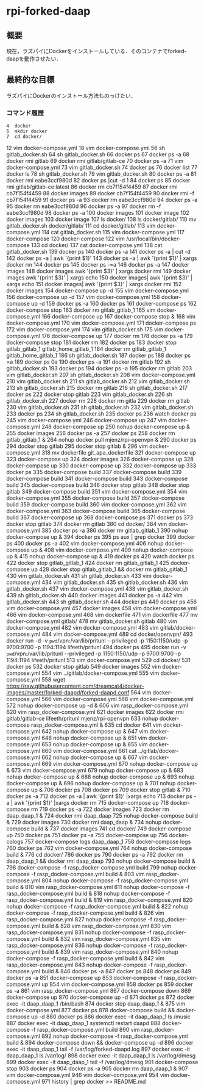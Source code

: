 # rpi-forked-daap

## 概要
現在，ラズパイにDockerをインストールしている．そのコンテナでforked-daapを動作させたい．


## 最終的な目標
ラズパイにDockerのインストール方法ものっけたい．

### コマンド履歴
    4  docker
    6  mkdir docker
    7  cd docker/
   12  vim docker-compose.yml
   18  vim docker-compose.yml
   56  sh gitlab_docker.sh 
   64  sh gitlab_docker.sh 
   66  docker ps
   67  docker ps -a
   68  docker rmi gitlab
   69  docker rmi gitlab/gitlab-ce
   70  docker ps -a
   71  vim docker-compose.yml
   73  vim gitlab_docker.sh 
   74  docker ps 
   76  docker list
   77  docker ls
   78  sh gitlab_docker.sh 
   79  vim gitlab_docker.sh 
   80  docker ps -a
   81  docker rmi eabe3ccf980d
   82  docker ps |cut -d 1
   84  docker ps
   85  docker rmi gitlab/gitlab-ce:latest
   86  docker rm cb7f154f4459
   87  docker rmi cb7f154f4459
   88  docker images
   89  docker cb7f154f4459
   90  docker rmi -f cb7f154f4459
   91  docker ps -a
   93  docker rm eabe3ccf980d
   94  docker ps -a
   95  docker rm eabe3ccf980d
   96  docker ps -a
   97  docker rm -f eabe3ccf980d
   98  docker ps -a
  100  docker images
  101  docker image
  102  docker images
  103  docker image
  107  ls docker/
  108  ls docker/gitlab/
  110  mv gitlab_docker.sh docker/gitlab/
  111  cd docker/gitlab/
  113  vim docker-compose.yml 
  114  cat gitlab_docker.sh 
  115  vim docker-compose.yml 
  117  docker-compose 
  120  docker-compose
  122  vim /usr/local/bin/docker-compose 
  133  cd docker/
  137  cat docker-compose.yml 
  138  cat gitlab_docker.sh 
  139  docker ps
  140  docker ps -a
  141  docker ps -a | cut -d 
  142  docker ps -a | awk '{print $1}'
  143  docker ps -a | awk '{print $1}' | xargs docker rm 
  144  docker ps
  145  docker ps -=a
  146  docker ps -a
  147  docker images
  148  docker images awk '{print $3}' | xargs docker rmi
  149  docker images awk '{print $3}' | xargs echo 
  150  docker images| awk '{print $3}' | xargs echo 
  151  docker images| awk '{print $3}' | xargs docker rmi
  152  docker images
  154  docker-compose  up -d
  155  vim docker-compose.yml 
  156  docker-compose  up -d
  157  vim docker-compose.yml 
  158  docker-compose  up -d
  159  docker ps -a
  160  docker ps
  161  docker-compose ps
  162  docker-compose stop
  163  docker rm gitlab_gitlab_1
  165  vim docker-compose.yml 
  166  docker-compose up
  167  docker-compose stop &
  168  vim docker-compose.yml 
  170  vim docker-compose.yml 
  171  docker-compose  ps
  172  vim docker-compose.yml 
  174  vim gitlab_docker.sh 
  175  vim docker-compose.yml 
  176  docker-compose up
  177  docker rm 
  178  docker ps -a
  179  docker-compose stop 
  181  docker rm 
  182  docker ps
  183  docker stop gitlab_gitlab_1 gitlab_home_gitlab_1
  184  docker rm gitlab_gitlab_1 gitlab_home_gitlab_1
  186  sh gitlab_docker.sh 
  187  docker ps
  188  docker ps =a
  189  docker ps 0a
  190  docker ps -a
  191  docker rm gitlab
  192  sh gitlab_docker.sh 
  193  docker ps
  194  docker ps -a
  195  docker rm gitlab
  203  vim gitlab_docker.sh 
  207  sh gitlab_docker.sh 
  208  vim docker-compose.yml 
  210  vim gitlab_docker.sh 
  211  sh gitlab_docker.sh 
  212  vim gitlab_docker.sh 
  213  sh gitlab_docker.sh 
  215  docker rm gitlab
  216  sh gitlab_docker.sh 
  217  docker ps
  222  docker stop gitlab
  223  vim gitlab_docker.sh 
  226  sh gitlab_docker.sh 
  227  docker rm 
  228  docker rm gitla
  229  docker rm gitlab
  230  vim gitlab_docker.sh 
  231  sh gitlab_docker.sh 
  232  vim gitlab_docker.sh 
  233  docker ps
  234  sh gitlab_docker.sh 
  235  docker ps
  236  watch docker ps
  245  vim docker-compose.yml 
  246  docker-compose up 
  247  vim docker-compose.yml 
  248  docker-compose  up
  250  nohup docker-compose  up &
  255  docker images
  256  docker ps -a
  257  docker ps 
  258  docker rm gitlab_gitlab_1 &
  264  nohup docker pull mjenz/rpi-openvpn &
  290  docker ps
  294  docker stop gitlab
  295  docker stop gitlab &
  296  vim docker-compose.yml 
  318  mv dockerfile  git_apa_dockerfile
  321  docker-compose  up
  323  docker-compose  up
  324  docker images
  326  docker-compose  up
  328  docker-compose  up
  330  docker-compose  up
  332  docker-compose  up
  333  docker ps
  335  docker-compose build 
  337  docker-compose build 
  339  docker-compose build 
  341  docker-compose build 
  343  docker-compose build 
  345  docker-compose build 
  346  docker stop gitlab
  348  docker stop gitlab
  349  docker-compose build 
  351  vim docker-compose.yml 
  354  vim docker-compose.yml 
  355  docker-compose build 
  357  docker-compose build 
  359  docker-compose build 
  360  vim docker-compose.yml 
  362  vim docker-compose.yml 
  363  docker-compose build 
  365  docker-compose build 
  367  docker-compose up
  368  docker-compose ps
  371  docker ps 
  373  docker stop gitlab 
  374  docker rm gitlab
  380  cd docker/
  384  vim docker-compose.yml 
  385  docker ps -a
  386  docker rm gitlab_gitlab_1
  390  nohup docker-compose up &
  394  docker ps
  395  ps aux | grep docker
  399  docker ps
  400  docker ps -a
  402  vim docker-compose.yml 
  406  nohup docker-compose up &
  408  vim docker-compose.yml 
  409  nohup docker-compose up &
  415  nohup docker-compose up &
  419  docker ps
  420  watch docker ps
  422  docker stop gitlab_gitlab_1
  424  docker rm gitlab_gitlab_1
  425  docker-compose  up
  428  docker stop gitlab_gitlab_1 && docker rm gitlab_gitlab_1
  430  vim gitlab_docker.sh 
  431  sh gitlab_docker.sh 
  433  vim docker-compose.yml 
  434  vim gitlab_docker.sh 
  435  sh gitlab_docker.sh 
  436  vim gitlab_docker.sh 
  437  vim docker-compose.yml 
  438  vim gitlab_docker.sh 
  439  sh gitlab_docker.sh 
  440  docker images
  441  docker ps -a
  442  vim gitlab_docker.sh 
  443  sh gitlab_docker.sh 
  444  docker ps
  449  docker ps
  456  vim docker-compose.yml 
  457  docker images
  458  vim docker-compose.yml 
  466  vim docker-compose.yml 
  468  vim dockerfile
  471  vim dockerfile
  477  mv docker-compose.yml gitlab/
  478  mv gitlab_docker.sh  gitlab
  480  vim docker-compose.yml
  482  vim docker-compose.yml
  483  vim gitlab/docker-compose.yml 
  484  vim docker-compose.yml
  489  cd docker/openvpn/
  493  docker run -d -v `pwd`/vpn:/var/lib/pritunl --privileged -p 1150:1150/udp -p 9700:9700 -p 1194:1194 lifeeth/pritunl
  494  docker ps
  495  docker run -v `pwd`/vpn:/var/lib/pritunl --privileged -p 1150:1150/udp -p 9700:9700 -p 1194:1194 lifeeth/pritunl
  513  vim docker-compose.yml
  529  cd docker/
  531  docker ps
  532  docker stop gitlab
  549  docker images
  552  vim docker-compose.yml
  554  vim ../gitlab/docker-compose.yml 
  555  vim docker-compose.yml
  558  wget https://raw.githubusercontent.com/dreamcat4/docker-images/master/forked-daapd/forked-daapd.conf
  564  vim docker-compose.yml 
  566  vim docker-compose.yml 
  568  vim docker-compose.yml 
  572  nohup docker-compose up -d &
  606  vim rasp_docker-compose.yml 
  620  vim rasp_docker-compose.yml 
  621  docker images
  622  docker rmi gitlab/gitlab-ce lifeeth/pritunl mjenz/rpi-openvpn
  633  nohup docker-compose rasp_docker-compose.yml & 
  635  cd docker
  641  vim docker-compose.yml 
  642  nohup docker-compose up &
  647  vim docker-compose.yml 
  648  nohup docker-compose up &
  651  vim docker-compose.yml 
  653  nohup docker-compose up &
  655  vim docker-compose.yml 
  660  vim docker-compose.yml 
  661  cat ../gitlab/docker-compose.yml 
  662  nohup docker-compose up &
  667  vim docker-compose.yml 
  669  vim docker-compose.yml 
  670  nohup docker-compose up &
  673  vim docker-compose.yml 
  679  nohup docker-compose up &
  683  nohup docker-compose up &
  688  nohup docker-compose up &
  693  nohup docker-compose up &
  696  nohup docker-compose up &
  701  nohup docker-compose up &
  706  docker ps
  708  docker ps
  709  docker stop gitlab &
  710  docker ps -a
  712  docker ps -a | awk '{print $1}' |xargs echo 
  713  docker ps -a | awk '{print $1}' |xargs docker rm 
  715  docker-compose  up
  718  docker-compose rm
  719  docker ps -a 
  722  docker images
  723  docker rm daap_daap_1 & 
  724  docker rmi daap_daap 
  725  nohup docker-compose build &
  729  docker images
  730  docker rmi daap_daap &
  734  nohup docker-compose build &
  737  docker images
  741  cd docker/
  749  docker-compose up
  750  docker ps
  751  docker ps -a
  755  docker-compose up
  756  docker-cologs
  757  docker-compose logs daap_daap_1
  758  docker-compose logs 
  760  docker ps
  762  vim docker-compose.yml 
  764  nohup docker-compose build &
  776  cd docker/
  786  docker ps
  790  docker ps -a
  792  docker rm daap_daap_1 && docker rmi daap_daap
  793  nohup docker-compose build &
  798  docker-compose -f rasp_docker-compose.yml  build
  799  nohup docker-compose -f rasp_docker-compose.yml  build &
  803  vim rasp_docker-compose.yml 
  804  nohup docker-compose -f rasp_docker-compose.yml  build &
  810  vim rasp_docker-compose.yml 
  811  nohup docker-compose -f rasp_docker-compose.yml  build &
  818  nohup docker-compose -f rasp_docker-compose.yml  build &
  819  vim rasp_docker-compose.yml 
  820  nohup docker-compose -f rasp_docker-compose.yml  build &
  822  nohup docker-compose -f rasp_docker-compose.yml  build &
  826  vim rasp_docker-compose.yml 
  827  nohup docker-compose -f rasp_docker-compose.yml  build &
  828  vim rasp_docker-compose.yml 
  830  vim rasp_docker-compose.yml 
  831  nohup docker-compose -f rasp_docker-compose.yml  build &
  832  vim rasp_docker-compose.yml 
  835  vim rasp_docker-compose.yml 
  836  nohup docker-compose -f rasp_docker-compose.yml  build &
  839  vim rasp_docker-compose.yml 
  840  nohup docker-compose -f rasp_docker-compose.yml  build &
  842  vim rasp_docker-compose.yml 
  843  nohup docker-compose -f rasp_docker-compose.yml  build &
  846  docker ps -a
  847  docker ps 
  848  docker ps 
  849  docker ps -a
  851  docker-compose up 
  853  docker-compose -f rasp_docker-compose.yml up
  854  vim docker-compose.yml 
  858  docker ps
  859  docker ps -a
  861  vim rasp_docker-compose.yml 
  867  docker-compose down
  869  docker-compose up
  870  docker-compose up -d 
  871  docker ps
  872  docker exec -it daap_daap_1 /bin/bash
  874  docker stop daap_daap_1 &
  875  vim docker-compose.yml 
  877  docker ps 
  878  docker-compose build && docker-compose up -d
  880  docker ps 
  886  docker exec -it daap_daap_1 ls /music
  887  docker exec -it daap_daap_1 systemctl restart daapd
  888  docker-compose -f rasp_docker-compose.yml  build 
  890  vim rasp_docker-compose.yml 
  892  nohup docker-compose -f rasp_docker-compose.yml  build  &
  894  docker-compose down && docker-compose up -d
  896  docker exec -it daap_daap_1 tail -f /var/log/forked-daapd.log
  897  docker exec -it daap_daap_1 ls  /var/log/
  898  docker exec -it daap_daap_1 ls  /var/log/dmesg
  899  docker exec -it daap_daap_1 tail -f  /var/log/dmesg
  901  docker-compose stop 
  903  docker ps
  904  docker ps -a
  905  docker rm daap_daap_1 &
  907  vim docker-compose.yml 
  946  vim docker-compose.yml 
  954  vim docker-compose.yml 
  971  history  | grep docker >> README.md 
